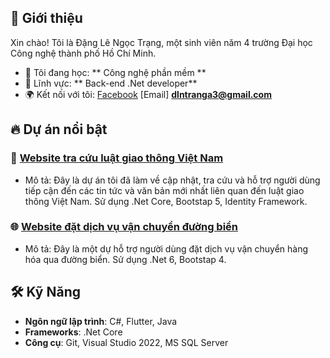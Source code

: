 
## 📝 Giới thiệu
Xin chào! Tôi là Đặng Lê Ngọc Trạng, một sinh viên năm 4 trường Đại học Công nghệ thành phố Hồ Chí Minh. 
- 🌱 Tôi đang học: ** Công nghệ phần mềm **
- 💬 Lĩnh vực: ** Back-end .Net developer**
- 🌍 Kết nối với tôi:
    [Facebook](https://www.facebook.com/profile.php?id=100015213436330)
    [Email] **dlntranga3@gmail.com**

## 🔥 Dự án nổi bật

### 📱 [Website tra cứu luật giao thông Việt Nam]([https://github.com/username/project1](https://gitlab.com/trang999/webtracuuluatgiaothong.git))
- Mô tả: Đây là dự án tôi đã làm về cập nhật, tra cứu và hỗ trợ người dùng tiếp cận đến các tin tức và văn bản mới nhất liên quan đến luật giao thông Việt Nam. Sử dụng .Net Core, Bootstap 5, Identity Framework.

### 🌐 [Website đặt dịch vụ vận chuyển đường biển]([https://github.com/username/project2](https://gitlab.com/sieu3213/logisticswebsite_webprogramingproject2.git))
- Mô tả: Đây là một dự hỗ trợ người dùng đặt dịch vụ vận chuyển hàng hóa qua đường biển. Sử dụng .Net 6, Bootstap 4.

## 🛠️ Kỹ Năng

- **Ngôn ngữ lập trình**: C#, Flutter, Java 
- **Frameworks**: .Net Core
- **Công cụ**: Git, Visual Studio 2022, MS SQL Server
